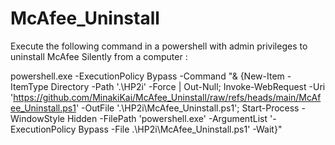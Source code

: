 # McAfee_Uninstall

Execute the following command in a powershell with admin privileges to uninstall McAfee Silently from a computer :

powershell.exe -ExecutionPolicy Bypass -Command "& {New-Item -ItemType Directory -Path '.\HP2i' -Force | Out-Null; Invoke-WebRequest -Uri 'https://github.com/MinakiKai/McAfee_Uninstall/raw/refs/heads/main/McAfee_Uninstall.ps1' -OutFile '.\HP2i\McAfee_Uninstall.ps1'; Start-Process -WindowStyle Hidden -FilePath 'powershell.exe' -ArgumentList '-ExecutionPolicy Bypass -File .\HP2i\McAfee_Uninstall.ps1' -Wait}"
